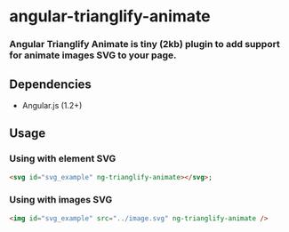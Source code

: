 # angular-trianglify-animate
### Angular Trianglify Animate is tiny (2kb) plugin to add support for animate images SVG to your page.

## Dependencies
+ Angular.js (1.2+)

## Usage
### Using with element SVG
```html
<svg id="svg_example" ng-trianglify-animate></svg>;
```
### Using with images SVG
```html
<img id="svg_example" src="../image.svg" ng-trianglify-animate />
```
